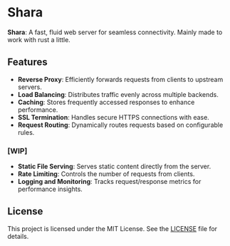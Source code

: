 # Shara

**Shara**: A fast, fluid web server for seamless connectivity. Mainly made to work with rust a little.

## Features

- **Reverse Proxy**: Efficiently forwards requests from clients to upstream servers.
- **Load Balancing**: Distributes traffic evenly across multiple backends.
- **Caching**: Stores frequently accessed responses to enhance performance.
- **SSL Termination**: Handles secure HTTPS connections with ease.
- **Request Routing**: Dynamically routes requests based on configurable rules.

### [WIP]

- **Static File Serving**: Serves static content directly from the server.
- **Rate Limiting**: Controls the number of requests from clients.
- **Logging and Monitoring**: Tracks request/response metrics for performance insights.

## License

This project is licensed under the MIT License. See the [LICENSE](LICENSE) file for details.
